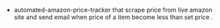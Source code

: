 - automated-amazon-price-tracker that  scrape price from live amazon site and send email when price of a item become less than set price .
